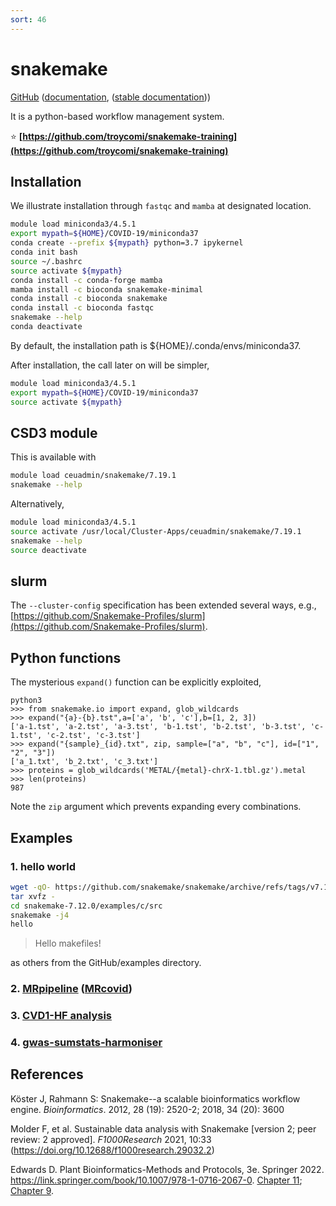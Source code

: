 ```yaml
---
sort: 46
---
```


# snakemake

[GitHub](https://github.com/snakemake/snakemake) ([documentation](https://snakemake.github.io/), ([stable documentation](https://snakemake.readthedocs.io/en/stable/)))

It is a python-based workflow management system.

:star: **[https://github.com/troycomi/snakemake-training](https://github.com/troycomi/snakemake-training)**

## Installation

We illustrate installation through `fastqc` and `mamba` at designated location.

```bash
module load miniconda3/4.5.1
export mypath=${HOME}/COVID-19/miniconda37
conda create --prefix ${mypath} python=3.7 ipykernel
conda init bash
source ~/.bashrc
source activate ${mypath}
conda install -c conda-forge mamba
mamba install -c bioconda snakemake-minimal
conda install -c bioconda snakemake
conda install -c bioconda fastqc
snakemake --help
conda deactivate
```

By default, the installation path is ${HOME}/.conda/envs/miniconda37.

After installation, the call later on will be simpler,

```bash
module load miniconda3/4.5.1
export mypath=${HOME}/COVID-19/miniconda37
source activate ${mypath}
```

## CSD3 module

This is available with

```bash
module load ceuadmin/snakemake/7.19.1
snakemake --help
```

Alternatively,

```bash
module load miniconda3/4.5.1
source activate /usr/local/Cluster-Apps/ceuadmin/snakemake/7.19.1
snakemake --help
source deactivate
```

## slurm

The `--cluster-config` specification has been extended several ways, e.g., [https://github.com/Snakemake-Profiles/slurm](https://github.com/Snakemake-Profiles/slurm).

## Python functions

The mysterious `expand()` function can be explicitly exploited,

```
python3
>>> from snakemake.io import expand, glob_wildcards
>>> expand("{a}-{b}.tst",a=['a', 'b', 'c'],b=[1, 2, 3])
['a-1.tst', 'a-2.tst', 'a-3.tst', 'b-1.tst', 'b-2.tst', 'b-3.tst', 'c-1.tst', 'c-2.tst', 'c-3.tst']
>>> expand("{sample}_{id}.txt", zip, sample=["a", "b", "c"], id=["1", "2", "3"])
['a_1.txt', 'b_2.txt', 'c_3.txt']
>>> proteins = glob_wildcards('METAL/{metal}-chrX-1.tbl.gz').metal
>>> len(proteins)
987
```

Note the `zip` argument which prevents expanding every combinations.

## Examples

### 1. hello world

```bash
wget -qO- https://github.com/snakemake/snakemake/archive/refs/tags/v7.12.0.tar.gz | \
tar xvfz -
cd snakemake-7.12.0/examples/c/src
snakemake -j4
hello
```

> Hello makefiles!

as others from the GitHub/examples directory.

### 2. [MRpipeline](https://github.com/marcoralab/MRPipeline) ([MRcovid](https://github.com/marcoralab/MRcovid))

### 3. [CVD1-HF analysis](https://github.com/alhenry/cvd1-hf)

### 4. [gwas-sumstats-harmoniser](https://github.com/EBISPOT/gwas-sumstats-harmoniser)

## References

Köster J, Rahmann S: Snakemake--a scalable bioinformatics workflow engine. _Bioinformatics_. 2012, 28 (19): 2520-2; 2018, 34 (20): 3600

Molder F, et al. Sustainable data analysis with Snakemake [version 2; peer review: 2 approved]. _F1000Research_ 2021, 10:33 (https://doi.org/10.12688/f1000research.29032.2)

Edwards D. Plant Bioinformatics-Methods and Protocols, 3e. Springer 2022. https://link.springer.com/book/10.1007/978-1-0716-2067-0. [Chapter 11](https://link.springer.com/protocol/10.1007/978-1-0716-2067-0_11); [Chapter 9](https://link.springer.com/protocol/10.1007/978-1-0716-2067-0_9).
